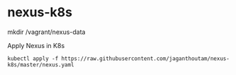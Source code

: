 # nexus-k8s

mkdir /vagrant/nexus-data

Apply Nexus in K8s

    kubectl apply -f https://raw.githubusercontent.com/jaganthoutam/nexus-k8s/master/nexus.yaml
